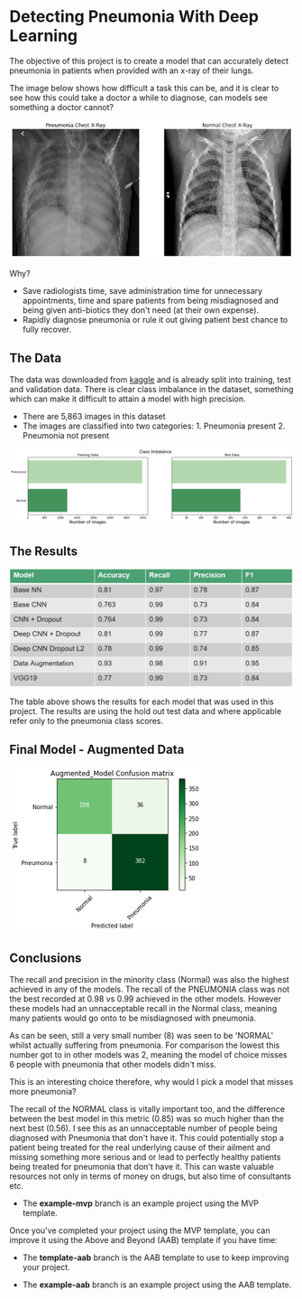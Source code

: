 

# Detecting Pneumonia With Deep Learning

The objective of this project is to create a model that can accurately detect pneumonia in patients when provided with an x-ray of their lungs.

The image below shows how difficult a task this can be, and it is clear to see how this could take a doctor a while to diagnose, can models see something a doctor cannot?

![xrays.png](./figures/xrays.png)


Why?

- Save radiologists time, save administration time for unnecessary appointments, time and spare patients from being misdiagnosed and being given anti-biotics they don't need (at their own expense).
- Rapidly diagnose pneumonia or rule it out giving patient best chance to fully recover.

## The Data

The data was downloaded from [kaggle](https://www.kaggle.com/paultimothymooney/chest-xray-pneumonia) and is already split into training, test and validation data.
There is clear class imbalance in the dataset, something which can make it difficult to attain a model with high precision.

- There are 5,863 images in this dataset
- The images are classified into two categories: 1. Pneumonia present 2. Pneumonia not present

![classimbalance.png](./figures/classimbalance.png)

## The Results

![results.png](./figures/results.png)

The table above shows the results for each model that was used in this project.
The results are using the hold out test data and where applicable refer only to the pneumonia class scores. 

## Final Model - Augmented Data

![results.png](./figures/Augmented_Model.png)

## Conclusions

The recall and precision in the minority class (Normal) was also the highest achieved in any of the models. The recall of the PNEUMONIA class was not the best recorded at 0.98 vs 0.99 achieved in the other models. However these models had an unnacceptable recall in the Normal class, meaning many patients would go onto to be misdiagnosed with pneumonia.

As can be seen, still a very small number (8) was seen to be 'NORMAL' whilst actually suffering from pneumonia. For comparison the lowest this number got to in other models was 2, meaning the model of choice misses 6 people with pneumonia that other models didn't miss. 

This is an interesting choice therefore, why would I pick a model that misses more pneumonia?

The recall of the NORMAL class is vitally important too, and the difference between the best model in this metric (0.85) was so much higher than the next best (0.56). I see this as an unnacceptable number of people being diagnosed with Pneumonia that don't have it. This could potentially stop a patient being treated for the real underlying cause of their ailment and missing something more serious and or lead to perfectly healthy patients being treated for pneumonia that don't have it. This can waste valuable resources not only in terms of money on drugs, but also time of consultants etc.

- The **example-mvp** branch is an example project using the MVP template.

Once you've completed your project using the MVP template, you can improve it using the Above and Beyond (AAB) template if you have time:

- The **template-aab** branch is the AAB template to use to keep improving your project.

- The **example-aab** branch is an example project using the AAB template.
